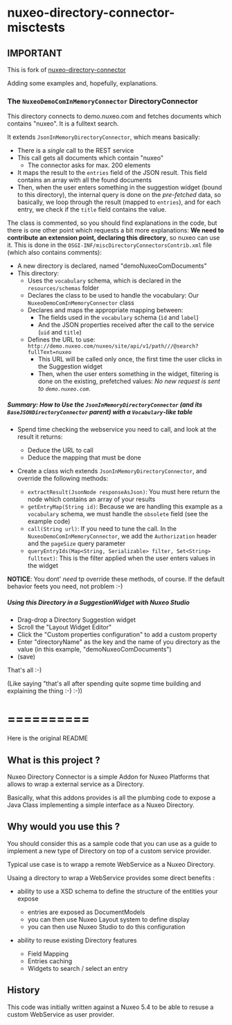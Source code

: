 nuxeo-directory-connector-misctests
===================================

## IMPORTANT

This is fork of [nuxeo-directory-connector](https://github.com/tiry/nuxeo-directory-connector)

Adding some examples and, hopefully, explanations.

### The `NuxeoDemoComInMemoryConnector` DirectoryConnector

This directory connects to demo.nuxeo.com and fetches documents which contains "nuxeo". It is a fulltext search.

It extends `JsonInMemoryDirectoryConnector`, which means basically:
* There is a _single_ call to the REST service
* This call gets all documents which contain "nuxeo"
  * The connector asks for max. 200 elements
* It maps the result to the `entries` field of the JSON result. This field contains an array with all the found documents
* Then, when the user enters something in the suggestion widget (bound to this directory), the internal query is done on the _pre-fetched_ data, so basically, we loop through the result (mapped to `entries`), and for each entry, we check if the `title` field contains the value.

The class is commented, so you should find explanations in the code, but there is one other point which requests a bit more explanations: **We need to contribute an extension point, declaring this directory**, so nuxeo can use it. This is done in the `OSGI-INF/miscDirectoryConnectorsContrib.xml` file (which also contains comments):

* A new directory is declared, named "demoNuxeoComDocuments"
* This directory:
  * Uses the `vocabulary` schema, which is declared in the `resources/schemas` folder
  * Declares the class to be used to handle the vocabulary: Our `NuxeoDemoComInMemoryConnector` class
  * Declares and maps the appropriate mapping between:
    * The fields used in the `vocabulary` schema (`ìd` and `label`)
    * And the JSON properties received after the call to the service (`uid` and `title`)
  * Defines the URL to use: `http://demo.nuxeo.com/nuxeo/site/api/v1/path///@search?fullText=nuxeo`
    * This URL will be called only once, the first time the user clicks in the Suggestion widget
    * Then, when the user enters something in the widget, filtering is done on the existing, prefetched values: _No new request is sent to `demo.nuxeo.com`_.

##### Summary: How to Use the `JsonInMemoryDirectoryConnector` (and its `BaseJSONDirectoryConnector` parent) with a `Vocabulary`-like table

* Spend time checking the webservice you need to call, and look at the result it returns:
  * Deduce the URL to call
  * Deduce the mapping that must be done

* Create a class wich extends `JsonInMemoryDirectoryConnector`, and override the following methods:
  * `extractResult(JsonNode responseAsJson)`: You must here return the node which contains an array of your results
  * `getEntryMap(String id)`: Because we are handling this example as a `vocabulary` schema, we must handle the `obsolete` field (see the example code)
  * `call(String url)`: If you need to tune the call. In the `NuxeoDemoComInMemoryConnector`, we add the `Authorization` header and the `pageSize` query parameter
  * `queryEntryIds(Map<String, Serializable> filter, Set<String> fulltext)`: This is the filter applied when the user enters values in the widget

**NOTICE**: You dont' *need* tp override these methods, of course. If the default behavior feets you need, not problem :-)

##### Using this Directory in a SuggestionWidget with Nuxeo Studio

* Drag-drop a Directory Suggestion widget
* Scroll the "Layout Widget Editor"
* Click the "Custom properties configuration" to add a custom property
* Enter "directoryName" as the key and the name of you directory as the value (in this example, "demoNuxeoComDocuments")
* (save)

That's all :-)

(Like saying "that's all after spending quite sopme time building and explaining the thing :-) :-))

==========
==========
Here is the original README

## What is this project ?

Nuxeo Directory Connector is a simple Addon for Nuxeo Platforms that allows to wrap a external service as a Directory.

Basically, what this addons provides is all the plumbing code to expose a Java Class implementing a simple interface as a Nuxeo Directory.

## Why would you use this ?

You should consider this as a sample code that you can use as a guide to implement a new type of Directory on top of a custom service provider.

Typical use case is to wrapp a remote WebService as a Nuxeo Directory.

Usaing a directory to wrap a WebService provides some direct benefits :

 - ability to use a XSD schema to define the structure of the entities your expose 

      - entries are exposed as DocumentModels
      - you can then use Nuxeo Layout system to define display 
      - you can then use Nuxeo Studio to do this configuration

 - ability to reuse existing Directory features

      - Field Mapping
      - Entries caching
      - Widgets to search / select an entry

## History

This code was initially written against a Nuxeo 5.4 to be able to resuse a custom WebService as user provider.


